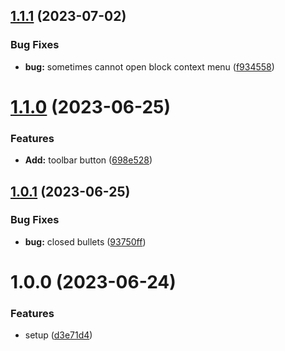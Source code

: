 ## [1.1.1](https://github.com/YU000jp/logseq-plugin-bullet-point-style/compare/v1.1.0...v1.1.1) (2023-07-02)


### Bug Fixes

* **bug:** sometimes cannot open block context menu ([f934558](https://github.com/YU000jp/logseq-plugin-bullet-point-style/commit/f9345580e5ae958d4e37aa13ec22f90447dc6fef))

# [1.1.0](https://github.com/YU000jp/logseq-plugin-bullet-point-style/compare/v1.0.1...v1.1.0) (2023-06-25)


### Features

* **Add:** toolbar button ([698e528](https://github.com/YU000jp/logseq-plugin-bullet-point-style/commit/698e5280235fef1b16eb58d4f69e425a5e9eea76))

## [1.0.1](https://github.com/YU000jp/logseq-plugin-bullet-point-style/compare/v1.0.0...v1.0.1) (2023-06-25)


### Bug Fixes

* **bug:** closed bullets ([93750ff](https://github.com/YU000jp/logseq-plugin-bullet-point-style/commit/93750ff43c22eea84dd6a9b592490cde280b3af2))

# 1.0.0 (2023-06-24)


### Features

* setup ([d3e71d4](https://github.com/YU000jp/logseq-plugin-bullet-point-style/commit/d3e71d46a047f8ecc573c3097b2cedb1ae999a35))
